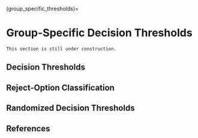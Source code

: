 (group_specific_thresholds)=
# Group-Specific Decision Thresholds

```{warning}
This section is still under construction.
```

## Decision Thresholds

## Reject-Option Classification

## Randomized Decision Thresholds

## References

```{footbibliography}
```